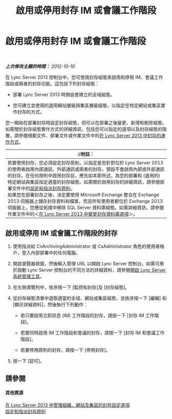 ﻿---
title: 啟用或停用封存 IM 或會議工作階段
TOCTitle: 啟用或停用封存 IM 或會議工作階段
ms:assetid: aa4b5983-dbe1-4d64-8a18-fe2c33994e94
ms:mtpsurl: https://technet.microsoft.com/zh-tw/library/Gg182567(v=OCS.15)
ms:contentKeyID: 49291946
ms.date: 08/10/2015
mtps_version: v=OCS.15
ms.translationtype: HT
---

# 啟用或停用封存 IM 或會議工作階段

 

_**上次修改主題的時間：** 2012-10-10_

在 Lync Server 2013 控制台中，您可使用封存組態來啟用和停用 IM、會議工作階段或兩者的封存功能。這包括下列封存組態：

  - 部署 Lync Server 2013 時預設會建立的全域組態。

  - 您可建立並使用的選用網站層級與集區層級組態，以指定在特定網站或集區實作封存的方式。

您一開始在部署封存時設定封存組態，但可以在部署之後變更、新增和刪除組態。如需關於封存組態實作方式的詳細資訊，包括您可以指定的選項以及封存組態的階層，請參閱規劃文件、部署文件或作業文件中的[在 Lync Server 2013 中封存的運作方式](lync-server-2013-how-archiving-works.md)。

<table>
<thead>
<tr class="header">
<th><img src="images/Gg398811.note(OCS.15).gif" title="note" alt="note" />附註：</th>
</tr>
</thead>
<tbody>
<tr class="odd">
<td>若要使用封存，您必須設定封存原則，以指定是否針對位於 Lync Server 2013 的使用者啟用內部通訊、外部通訊或兩者的封存。預設不會啟用內部或外部通訊的封存。在任何原則中啟用封存前，應先如本節所述，為您的部署和 (選用的) 特定網站與集區指定適當的封存組態。如需關於啟用封存的詳細資訊，請參閱部署文件中的<a href="lync-server-2013-configuring-and-assigning-archiving-policies.md">設定和指派封存原則</a>。<br />
如果您在部署封存之後，決定要使用 Microsoft Exchange 整合在 Exchange 2013 伺服器上儲存封存資料和檔案，而且所有使用者都位於 Exchange 2013 伺服器上，您應從拓撲中移除 SQL Server 資料庫組態。如需詳細資訊，請參閱作業文件中的＜<a href="lync-server-2013-changing-archiving-database-options.md">在 Lync Server 2013 中變更封存資料庫選項</a>＞。</td>
</tr>
</tbody>
</table>


## 啟用或停用 IM 或會議工作階段的封存

1.  使用指派給 CsArchivingAdministrator 或 CsAdministrator 角色的使用者帳戶，登入內部部署中的任何電腦。

2.  開啟瀏覽器視窗，然後輸入管理 URL 以開啟 Lync Server 控制台。如需可用於啟動 Lync Server 控制台的不同方法的詳細資料，請參閱[開啟 Lync Server 系統管理工具](lync-server-2013-open-lync-server-administrative-tools.md)。

3.  在左側導覽列中，依序按一下 \[監控和封存\]及 \[封存組態\]。

4.  從封存組態清單中選取適當的全域、網站或集區組態，並依序按一下 \[編輯\] 和 \[顯示詳細資料\]，然後執行下列動作：
    
      - 若只要啟用立即訊息 (IM) 工作階段的封存，請按一下 \[封存 IM 工作階段\]。
    
      - 若要同時啟用 IM 工作階段和會議的封存，請按一下 \[封存 IM 和會議工作階段\]。
    
      - 若要停用原則的封存，請按一下 \[停用封存\]。

5.  按一下 \[認可\]。

## 請參閱

#### 其他資源

[在 Lync Server 2013 中管理組織、網站及集區的封存設定選項](lync-server-2013-managing-archiving-configuration-options-for-your-organization-sites-and-pools.md)  
[設定和指派封存原則](lync-server-2013-configuring-and-assigning-archiving-policies.md)

